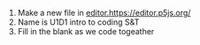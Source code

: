 1. Make a new file in [editor.](https://editor.p5js.org/)https://editor.p5js.org/
2. Name is U1D1 intro to coding S&T
3. Fill in the blank as we code togeather
